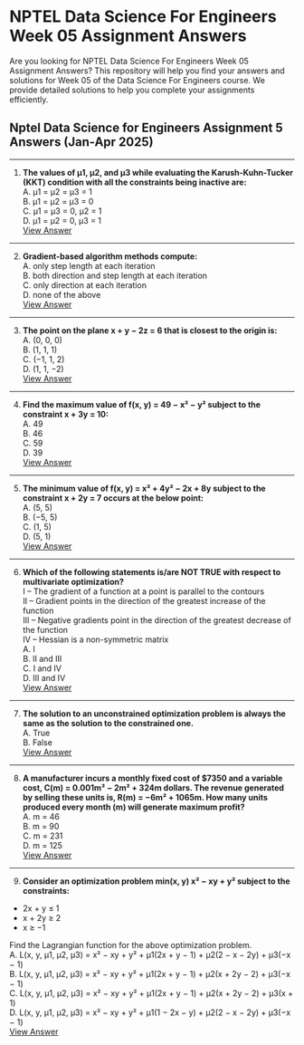 # NPTEL Data Science For Engineers Week 05 Assignment Answers

Are you looking for NPTEL Data Science For Engineers Week 05 Assignment Answers? This repository will help you find your answers and solutions for Week 05 of the Data Science For Engineers course. We provide detailed solutions to help you complete your assignments efficiently.

## Nptel Data Science for Engineers Assignment 5 Answers (Jan-Apr 2025)

***

1. **The values of μ1, μ2, and μ3 while evaluating the Karush-Kuhn-Tucker (KKT) condition with all the constraints being inactive are:**\
   A. μ1 = μ2 = μ3 = 1\
   B. μ1 = μ2 = μ3 = 0\
   C. μ1 = μ3 = 0, μ2 = 1\
   D. μ1 = μ2 = 0, μ3 = 1\
   [View Answer](https://my.progiez.com/courses/data-science-for-engineers-nptel-answers/)

***

2. **Gradient-based algorithm methods compute:**\
   A. only step length at each iteration\
   B. both direction and step length at each iteration\
   C. only direction at each iteration\
   D. none of the above\
   [View Answer](https://my.progiez.com/courses/data-science-for-engineers-nptel-answers/)

***

3. **The point on the plane x + y − 2z = 6 that is closest to the origin is:**\
   A. (0, 0, 0)\
   B. (1, 1, 1)\
   C. (−1, 1, 2)\
   D. (1, 1, −2)\
   [View Answer](https://my.progiez.com/courses/data-science-for-engineers-nptel-answers/)

***

4. **Find the maximum value of f(x, y) = 49 − x² − y² subject to the constraint x + 3y = 10:**\
   A. 49\
   B. 46\
   C. 59\
   D. 39\
   [View Answer](https://my.progiez.com/courses/data-science-for-engineers-nptel-answers/)

***

5. **The minimum value of f(x, y) = x² + 4y² − 2x + 8y subject to the constraint x + 2y = 7 occurs at the below point:**\
   A. (5, 5)\
   B. (−5, 5)\
   C. (1, 5)\
   D. (5, 1)\
   [View Answer](https://my.progiez.com/courses/data-science-for-engineers-nptel-answers/)

***

6. **Which of the following statements is/are NOT TRUE with respect to multivariate optimization?**\
   I – The gradient of a function at a point is parallel to the contours\
   II – Gradient points in the direction of the greatest increase of the function\
   III – Negative gradients point in the direction of the greatest decrease of the function\
   IV – Hessian is a non-symmetric matrix\
   A. I\
   B. II and III\
   C. I and IV\
   D. III and IV\
   [View Answer](https://my.progiez.com/courses/data-science-for-engineers-nptel-answers/)

***

7. **The solution to an unconstrained optimization problem is always the same as the solution to the constrained one.**\
   A. True\
   B. False\
   [View Answer](https://my.progiez.com/courses/data-science-for-engineers-nptel-answers/)

***

8. **A manufacturer incurs a monthly fixed cost of $7350 and a variable cost, C(m) = 0.001m³ − 2m² + 324m dollars. The revenue generated by selling these units is, R(m) = −6m² + 1065m. How many units produced every month (m) will generate maximum profit?**\
   A. m = 46\
   B. m = 90\
   C. m = 231\
   D. m = 125\
   [View Answer](https://my.progiez.com/courses/data-science-for-engineers-nptel-answers/)

***

9. **Consider an optimization problem min(x, y) x² − xy + y² subject to the constraints:**

- 2x + y ≤ 1
- x + 2y ≥ 2
- x ≥ −1

Find the Lagrangian function for the above optimization problem.\
A. L(x, y, μ1, μ2, μ3) = x² − xy + y² + μ1(2x + y − 1) + μ2(2 − x − 2y) + μ3(−x − 1)\
B. L(x, y, μ1, μ2, μ3) = x² − xy + y² + μ1(2x + y − 1) + μ2(x + 2y − 2) + μ3(−x − 1)\
C. L(x, y, μ1, μ2, μ3) = x² − xy + y² + μ1(2x + y − 1) + μ2(x + 2y − 2) + μ3(x + 1)\
D. L(x, y, μ1, μ2, μ3) = x² − xy + y² + μ1(1 − 2x − y) + μ2(2 − x − 2y) + μ3(−x − 1)\
[View Answer](https://my.progiez.com/courses/data-science-for-engineers-nptel-answers/)
